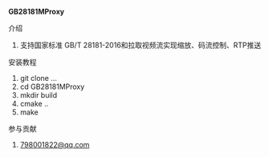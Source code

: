 
 **GB28181MProxy** 



介绍

1. 支持国家标准 GB/T 28181-2016和拉取视频流实现缩放、码流控制、RTP推送


安装教程

1.  git clone ...
2.  cd GB28181MProxy
3.  mkdir build
4.  cmake ..
5.  make 

参与贡献

1.  798001822@qq.com
